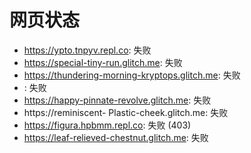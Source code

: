 # 网页状态
- https://ypto.tnpyv.repl.co: 失败
- https://special-tiny-run.glitch.me: 失败
- https://thundering-morning-kryptops.glitch.me: 失败
- : 失败
- https://happy-pinnate-revolve.glitch.me: 失败
- https://reminiscent- Plastic-cheek.glitch.me: 失败
- https://figura.hpbmm.repl.co: 失败 (403)
- https://leaf-relieved-chestnut.glitch.me: 失败
